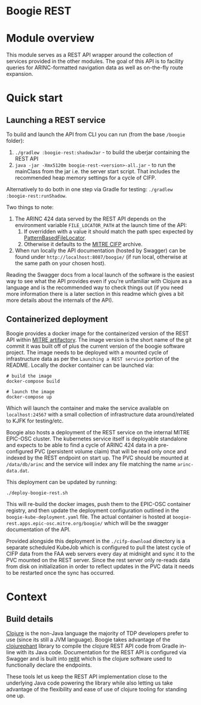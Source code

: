 # Boogie REST

# Module overview

This module serves as a REST API wrapper around the collection of services provided in the other modules. The goal of this API is to facility queries for ARINC-formatted navigation data as well as 
on-the-fly route expansion. 

# Quick start

## Launching a REST service

To build and launch the API from CLI you can run (from the base ```/boogie``` folder):

1. ```./gradlew :boogie-rest:shadowJar``` - to build the uberjar containing the REST API
2. ```java -jar -Xmx5120m boogie-rest-<version>-all.jar``` - to run the mainClass from the jar i.e. the server start script. That includes the recommended heap memory settings for a cycle of CIFP.

Alternatively to do both in one step via Gradle for testing: ```./gradlew :boogie-rest:runShadow```. 

Two things to note:

1. The ARINC 424 data served by the REST API depends on the environment variable ```FILE_LOCATOR_PATH``` at the launch time of the API:
   1. If overridden with a value it should match the path spec expected by [PatternBasedFileLocator](https://mustache.mitre.org/projects/TTFS/repos/boogie/browse/boogie-arinc/src/main/java/org/mitre/tdp/boogie/arinc/PatternBasedFileLocator.java?at=refs%2Fheads%2Fmain).
   2. Otherwise it defaults to the [MITRE CIFP](https://mustache.mitre.org/projects/TTFS/repos/boogie/browse/boogie-arinc/src/main/java/org/mitre/tdp/boogie/arinc/ArincFileStore.java?at=main#25) archive.
2. When run locally the API documentation (hosted by Swagger) can be found under ```http://localhost:8087/boogie/``` (if run local, otherwise at the same path on your chosen host).

Reading the Swagger docs from a local launch of the software is the easiest way to see what the API provides even if you're unfamiliar with Clojure as a language and is the recommended way 
to check things out (if you need more information there is a later section in this readme which gives a bit more details about the internals of the API).

## Containerized deployment

Boogie provides a docker image for the containerized version of the REST API within [MITRE artifactory](https://artifacts.mitre.org/artifactory/webapp/#/artifacts/browse/tree/Properties/docker/tdp/boogie-rest). The image version is 
the short name of the git commit it was built off of plus the current version of the boogie software project. The image needs to be deployed with a mounted cycle of infrastructure data as per the `Launching a REST service` portion of 
the README. Locally the docker container can be launched via:
```shell script
# build the image
docker-compose build

# launch the image
docker-compose up
```
Which will launch the container and make the service available on `localhost:24567` with a small collection of infrastructure data around/related to KJFK for testing/etc.

Boogie also hosts a deployment of the REST service on the internal MITRE EPIC-OSC cluster. The kubernetes service itself is deployable standalone and expects to be able to find a cycle of ARINC 424 data in a 
pre-configured PVC (persistent volume claim) that will be read only once and indexed by the REST endpoint on start up. The PVC should be mounted at `/data/db/arinc` and the service will index any file matching the 
name `arinc-data.dat`.

This deployment can be updated by running:
```shell script
./deploy-boogie-rest.sh
```
This will re-build the docker images, push them to the EPIC-OSC container registry, and then update the deployment configuration outlined in the `boogie-kube-deployment.yaml` file. The actual container is hosted at 
`boogie-rest.apps.epic-osc.mitre.org/boogie/` which will be the swagger documentation of the API.

Provided alongside this deployment in the `./cifp-download` directory is a separate scheduled KubeJob which is configured to pull the latest cycle of CIFP data from the FAA web servers every day at midnight and sync it to 
the PVC mounted on the REST server. Since the rest server only re-reads data from disk on initialization in order to reflect updates in the PVC data it needs to be restarted once the sync has occurred.

# Context

## Build details

[Clojure](https://www.braveclojure.com/clojure-for-the-brave-and-true/) is the non-Java language the majority of TDP developers prefer to use (since its still a JVM language). Boogie takes advantage of 
the [clojurephant](https://github.com/clojurephant/clojurephant) library to compile the clojure REST API code from Gradle in-line with its Java code. Documentation for the REST API is configured via Swagger 
and is built into [reitit](https://github.com/metosin/reitit) which is the clojure software used to functionally declare the endpoints. 

These tools let us keep the REST API implementation close to the underlying Java code powering the library while also letting us take advantage of the flexibility and ease of use of clojure tooling 
for standing one up.
